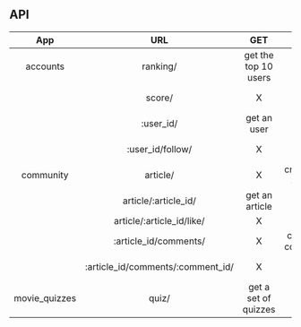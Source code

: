 ## API

|      App      |                URL                |         GET          |       POST        |           PUT           |      DELETE       |
| :-----------: | :-------------------------------: | :------------------: | :---------------: | :---------------------: | :---------------: |
|   accounts    |             ranking/              | get the top 10 users |         X         |            X            |         X         |
|               |              score/               |          X           |         X         | add score/correct/wrong |         X         |
|               |             :user_id/             |     get an user      |         X         |            X            |         X         |
|               |         :user_id/follow/          |          X           |         X         | follow/unfollow an user |         X         |
|   community   |             article/              |          X           | create an article |            X            |         X         |
|               |       article/:article_id/        |    get an article    |         X         |     edit an article     | delete an article |
|               |     article/:article_id/like/     |          X           |         X         | like/unlike an article  |         X         |
|               |       :article_id/comments/       |          X           | create a comment  |            X            |         X         |
|               | :article_id/comments/:comment_id/ |          X           |         X         |            X            | delete a comment  |
| movie_quizzes |               quiz/               | get a set of quizzes |         X         |            X            |         X         |

